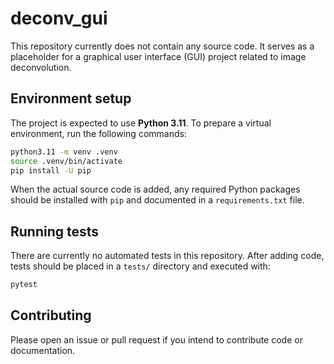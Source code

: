 # deconv_gui

This repository currently does not contain any source code. It serves as a placeholder for a graphical user interface (GUI) project related to image deconvolution.

## Environment setup

The project is expected to use **Python 3.11**. To prepare a virtual environment, run the following commands:

```bash
python3.11 -m venv .venv
source .venv/bin/activate
pip install -U pip
```

When the actual source code is added, any required Python packages should be installed with `pip` and documented in a `requirements.txt` file.

## Running tests

There are currently no automated tests in this repository. After adding code, tests should be placed in a `tests/` directory and executed with:

```bash
pytest
```

## Contributing

Please open an issue or pull request if you intend to contribute code or documentation.
